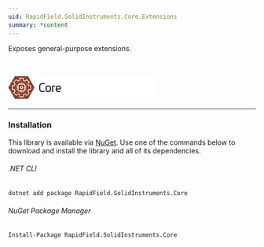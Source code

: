 ```yaml
---
uid: RapidField.SolidInstruments.Core.Extensions
summary: *content
---
```


<!--
Copyright (c) RapidField LLC. Licensed under the MIT License. See LICENSE.txt in the project root for license information.
-->

Exposes general-purpose extensions.

<br />

![Core label](../images/Label.Core.300w.png)
- - -

### Installation

This library is available via [NuGet](https://docs.microsoft.com/en-us/nuget/quickstart/install-and-use-a-package-in-visual-studio). Use one of the commands below to download and install the library and all of its dependencies.

###### .NET CLI

```shell
dotnet add package RapidField.SolidInstruments.Core
```

###### NuGet Package Manager

```shell
Install-Package RapidField.SolidInstruments.Core
```